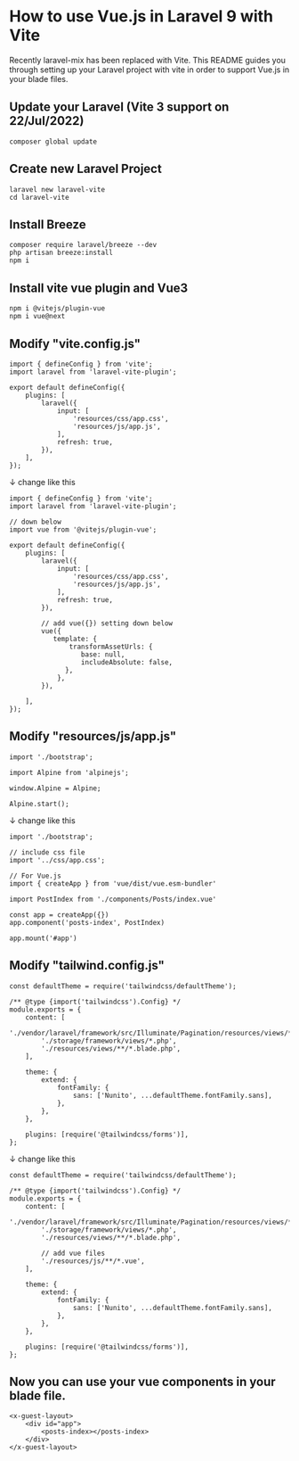 # How to use Vue.js in Laravel 9 with Vite
Recently laravel-mix has been replaced with Vite. This README guides you through setting up
your Laravel project with vite in order to support Vue.js in your blade files.

## Update your Laravel (Vite 3 support on 22/Jul/2022)
```
composer global update
```

## Create new Laravel Project
```
laravel new laravel-vite
cd laravel-vite
```

## Install Breeze
```
composer require laravel/breeze --dev
php artisan breeze:install
npm i
```

## Install vite vue plugin and Vue3
```
npm i @vitejs/plugin-vue
npm i vue@next
```

## Modify "vite.config.js"
```
import { defineConfig } from 'vite';
import laravel from 'laravel-vite-plugin';

export default defineConfig({
    plugins: [
        laravel({
            input: [
                'resources/css/app.css',
                'resources/js/app.js',
            ],
            refresh: true,
        }),
    ],
});
```
↓ change like this
```
import { defineConfig } from 'vite';
import laravel from 'laravel-vite-plugin';

// down below
import vue from '@vitejs/plugin-vue';

export default defineConfig({
    plugins: [
        laravel({
            input: [
                'resources/css/app.css',
                'resources/js/app.js',
            ],
            refresh: true,
        }),
        
        // add vue({}) setting down below
        vue({
           template: {
               transformAssetUrls: {
                  base: null,
                  includeAbsolute: false,
              },
            },
        }),

    ],
});
```

## Modify "resources/js/app.js"
```
import './bootstrap';

import Alpine from 'alpinejs';

window.Alpine = Alpine;

Alpine.start();
```
↓ change like this
```
import './bootstrap';

// include css file
import '../css/app.css';

// For Vue.js
import { createApp } from 'vue/dist/vue.esm-bundler'

import PostIndex from './components/Posts/index.vue'

const app = createApp({})
app.component('posts-index', PostIndex)

app.mount('#app')
```

## Modify "tailwind.config.js"
```
const defaultTheme = require('tailwindcss/defaultTheme');

/** @type {import('tailwindcss').Config} */
module.exports = {
    content: [
        './vendor/laravel/framework/src/Illuminate/Pagination/resources/views/*.blade.php',
        './storage/framework/views/*.php',
        './resources/views/**/*.blade.php',
    ],

    theme: {
        extend: {
            fontFamily: {
                sans: ['Nunito', ...defaultTheme.fontFamily.sans],
            },
        },
    },

    plugins: [require('@tailwindcss/forms')],
};
```
↓ change like this
```
const defaultTheme = require('tailwindcss/defaultTheme');

/** @type {import('tailwindcss').Config} */
module.exports = {
    content: [
        './vendor/laravel/framework/src/Illuminate/Pagination/resources/views/*.blade.php',
        './storage/framework/views/*.php',
        './resources/views/**/*.blade.php',
        
        // add vue files
        './resources/js/**/*.vue',
    ],

    theme: {
        extend: {
            fontFamily: {
                sans: ['Nunito', ...defaultTheme.fontFamily.sans],
            },
        },
    },

    plugins: [require('@tailwindcss/forms')],
};
```

## Now you can use your vue components in your blade file.
```
<x-guest-layout>
    <div id="app">
        <posts-index></posts-index>
    </div>
</x-guest-layout>
```
